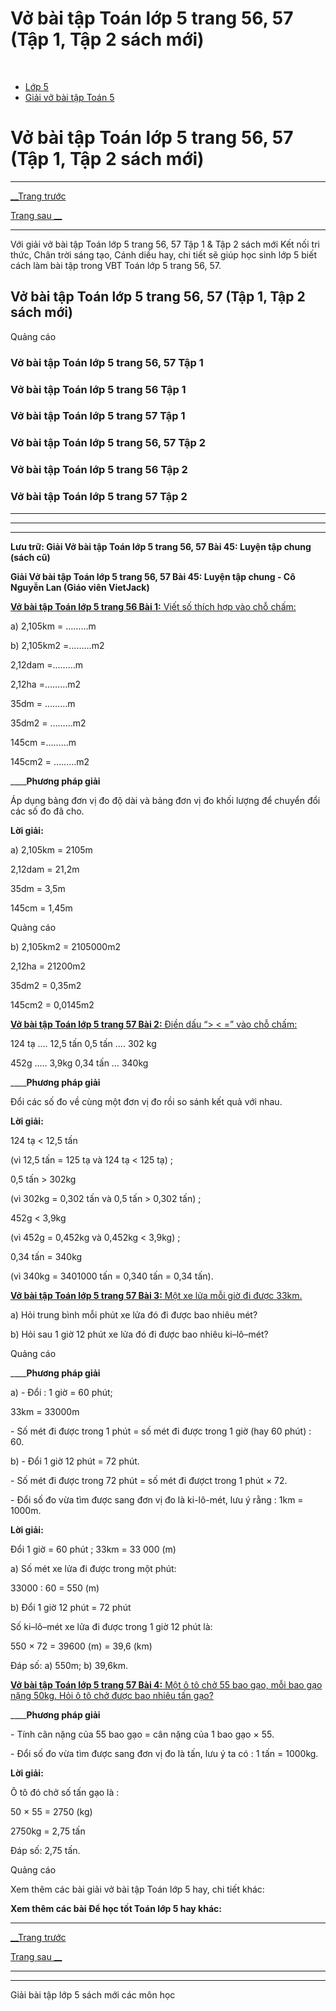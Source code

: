 # Vở bài tập Toán lớp 5 trang 56, 57 (Tập 1, Tập 2 sách mới)

﻿

  * [Lớp 5](https://vietjack.com/series/lop-5.jsp)
  * [Giải vở bài tập Toán 5](https://vietjack.com/giai-vo-bai-tap-toan-5/index.jsp)



# Vở bài tập Toán lớp 5 trang 56, 57 (Tập 1, Tập 2 sách mới)

* * *

[__Trang trước](https://vietjack.com/giai-vo-bai-tap-toan-5/bai-44-luyen-tap-chung.jsp)

[Trang sau __](https://vietjack.com/giai-vo-bai-tap-toan-5/bai-46-luyen-tap-chung.jsp)

* * *

Với giải vở bài tập Toán lớp 5 trang 56, 57 Tập 1 & Tập 2 sách mới Kết nối tri thức, Chân trời sáng tạo, Cánh diều hay, chi tiết sẽ giúp học sinh lớp 5 biết cách làm bài tập trong VBT Toán lớp 5 trang 56, 57.

## Vở bài tập Toán lớp 5 trang 56, 57 (Tập 1, Tập 2 sách mới)

Quảng cáo

### Vở bài tập Toán lớp 5 trang 56, 57 Tập 1

### Vở bài tập Toán lớp 5 trang 56 Tập 1

### Vở bài tập Toán lớp 5 trang 57 Tập 1

### Vở bài tập Toán lớp 5 trang 56, 57 Tập 2

### Vở bài tập Toán lớp 5 trang 56 Tập 2

### Vở bài tập Toán lớp 5 trang 57 Tập 2

* * *

* * *

* * *

**Lưu trữ: Giải Vở bài tập Toán lớp 5 trang 56, 57 Bài 45: Luyện tập chung (sách cũ)**

**Giải Vở bài tập Toán lớp 5 trang 56, 57 Bài 45: Luyện tập chung - Cô Nguyễn Lan (Giáo viên VietJack)**

[**Vở bài tập Toán lớp 5 trang 56 Bài 1:** Viết số thích hợp vào chỗ chấm: ](https://vietjack.com/giai-vo-bai-tap-toan-5/bai-1-trang-56-vbt-toan-5-tap-1.jsp)

a) 2,105km = ………m

b) 2,105km2 =………m2

2,12dam =………m

2,12ha =………m2

35dm = ………m

35dm2 = ………m2

145cm =………m

145cm2 = ………m2

____**Phương pháp giải**

Áp dụng bảng đơn vị đo độ dài và bảng đơn vị đo khối lượng để chuyển đổi các số đo đã cho. 

**Lời giải:**

a) 2,105km = 2105m

2,12dam = 21,2m

35dm = 3,5m

145cm = 1,45m

Quảng cáo

b) 2,105km2 = 2105000m2

2,12ha = 21200m2

35dm2 = 0,35m2

145cm2 = 0,0145m2

[**Vở bài tập Toán lớp 5 trang 57 Bài 2:** Điền dấu “> < =” vào chỗ chấm: ](https://vietjack.com/giai-vo-bai-tap-toan-5/bai-2-trang-57-vbt-toan-5-tap-1.jsp)

124 tạ …. 12,5 tấn 0,5 tấn …. 302 kg

452g ..... 3,9kg 0,34 tấn … 340kg

____**Phương pháp giải**

Đổi các số đo về cùng một đơn vị đo rồi so sánh kết quả với nhau. 

**Lời giải:**

124 tạ < 12,5 tấn 

(vì 12,5 tấn = 125 tạ và 124 tạ < 125 tạ) ;

0,5 tấn > 302kg 

(vì 302kg = 0,302 tấn và 0,5 tấn > 0,302 tấn) ;

452g < 3,9kg 

(vì 452g = 0,452kg và 0,452kg < 3,9kg) ;

0,34 tấn = 340kg 

(vì 340kg = 3401000 tấn = 0,340 tấn = 0,34 tấn).

[**Vở bài tập Toán lớp 5 trang 57 Bài 3:** Một xe lửa mỗi giờ đi được 33km. ](https://vietjack.com/giai-vo-bai-tap-toan-5/bai-3-trang-57-vbt-toan-5-tap-1.jsp)

a) Hỏi trung bình mỗi phút xe lửa đó đi được bao nhiêu mét?

b) Hỏi sau 1 giờ 12 phút xe lửa đó đi được bao nhiêu ki–lô–mét?

Quảng cáo

____**Phương pháp giải**

a) - Đổi : 1 giờ = 60 phút;

33km = 33000m

\- Số mét đi được trong 1 phút = số mét đi được trong 1 giờ (hay 60 phút) : 60.

b) - Đổi 1 giờ 12 phút = 72 phút.

\- Số mét đi được trong 72 phút = số mét đi đượct trong 1 phút × 72.

\- Đổi số đo vừa tìm được sang đơn vị đo là ki-lô-mét, lưu ý rằng : 1km = 1000m.

**Lời giải:**

Đổi 1 giờ = 60 phút ; 33km = 33 000 (m)

a) Số mét xe lửa đi được trong một phút:

33000 : 60 = 550 (m)

b) Đổi 1 giờ 12 phút = 72 phút

Số ki–lô–mét xe lửa đi được trong 1 giờ 12 phút là:

550 × 72 = 39600 (m) = 39,6 (km)

Đáp số: a) 550m; b) 39,6km.

[**Vở bài tập Toán lớp 5 trang 57 Bài 4:** Một ô tô chở 55 bao gạo, mỗi bao gạo nặng 50kg. Hỏi ô tô chở được bao nhiêu tấn gạo?](https://vietjack.com/giai-vo-bai-tap-toan-5/bai-4-trang-57-vbt-toan-5-tap-1.jsp)

____**Phương pháp giải**

\- Tính cân nặng của 55 bao gạo = cân nặng của 1 bao gạo × 55.

\- Đổi số đo vừa tìm được sang đơn vị đo là tấn, lưu ý ta có : 1 tấn = 1000kg.

**Lời giải:**

Ô tô đó chở số tấn gạo là :

50 × 55 = 2750 (kg)

2750kg = 2,75 tấn

Đáp số: 2,75 tấn.

Quảng cáo

Xem thêm các bài giải vở bài tập Toán lớp 5 hay, chi tiết khác:

**Xem thêm các bài Để học tốt Toán lớp 5 hay khác:**

* * *

[__Trang trước](https://vietjack.com/giai-vo-bai-tap-toan-5/bai-44-luyen-tap-chung.jsp)

[Trang sau __](https://vietjack.com/giai-vo-bai-tap-toan-5/bai-46-luyen-tap-chung.jsp)

* * *

* * *

Giải bài tập lớp 5 sách mới các môn học
